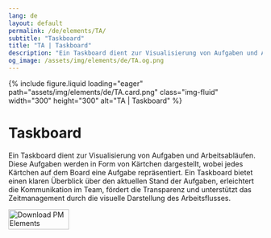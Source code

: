 ```yaml
---
lang: de
layout: default
permalink: /de/elements/TA/
subtitle: "Taskboard"
title: "TA | Taskboard"
description: "Ein Taskboard dient zur Visualisierung von Aufgaben und Arbeitsabläufen. Diese Aufgaben werden in Form von Kärtchen dargestellt, wobei jedes Kärtchen auf dem Board eine Aufgabe repräsentiert. Ein Taskboard bietet einen klaren Überblick über den aktuellen Stand der Aufgaben, erleichtert die Kommunikation im Team, fördert die Transparenz und unterstützt das Zeitmanagement durch die visuelle Darstellung des Arbeitsflusses."
og_image: /assets/img/elements/de/TA.og.png
---
```


{% include figure.liquid loading="eager" path="assets/img/elements/de/TA.card.png" class="img-fluid" width="300" height="300" alt="TA | Taskboard" %}

# Taskboard

Ein Taskboard dient zur Visualisierung von Aufgaben und Arbeitsabläufen. Diese Aufgaben werden in Form von Kärtchen dargestellt, wobei jedes Kärtchen auf dem Board eine Aufgabe repräsentiert. Ein Taskboard bietet einen klaren Überblick über den aktuellen Stand der Aufgaben, erleichtert die Kommunikation im Team, fördert die Transparenz und unterstützt das Zeitmanagement durch die visuelle Darstellung des Arbeitsflusses.

<a href="https://apps.apple.com/app/apple-store/id6738084498?pt=127441684&ct=website&mt=8">
  <img src="{{ "assets/img/en/appstore.png" | relative_url }}" width="120" height="40" alt="Download PM Elements">
</a>
